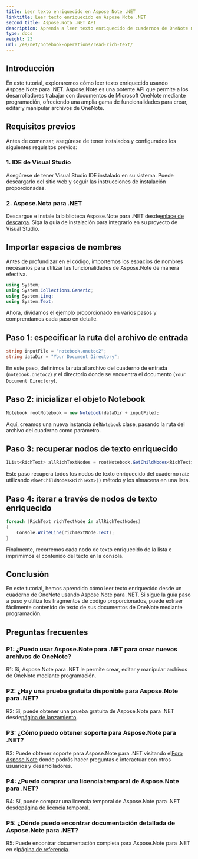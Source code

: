 ```yaml
---
title: Leer texto enriquecido en Aspose Note .NET
linktitle: Leer texto enriquecido en Aspose Note .NET
second_title: Aspose.Nota .NET API
description: Aprenda a leer texto enriquecido de cuadernos de OneNote mediante programación utilizando Aspose.Note para .NET. Siga nuestro tutorial paso a paso para una fácil integración.
type: docs
weight: 23
url: /es/net/notebook-operations/read-rich-text/
---
```

## Introducción

En este tutorial, exploraremos cómo leer texto enriquecido usando Aspose.Note para .NET. Aspose.Note es una potente API que permite a los desarrolladores trabajar con documentos de Microsoft OneNote mediante programación, ofreciendo una amplia gama de funcionalidades para crear, editar y manipular archivos de OneNote.

## Requisitos previos

Antes de comenzar, asegúrese de tener instalados y configurados los siguientes requisitos previos:

### 1. IDE de Visual Studio

Asegúrese de tener Visual Studio IDE instalado en su sistema. Puede descargarlo del sitio web y seguir las instrucciones de instalación proporcionadas.

### 2. Aspose.Nota para .NET

 Descargue e instale la biblioteca Aspose.Note para .NET desde[enlace de descarga](https://releases.aspose.com/note/net/). Siga la guía de instalación para integrarlo en su proyecto de Visual Studio.

## Importar espacios de nombres

Antes de profundizar en el código, importemos los espacios de nombres necesarios para utilizar las funcionalidades de Aspose.Note de manera efectiva.

```csharp
using System;
using System.Collections.Generic;
using System.Linq;
using System.Text;
```

Ahora, dividamos el ejemplo proporcionado en varios pasos y comprendamos cada paso en detalle.

## Paso 1: especificar la ruta del archivo de entrada

```csharp
string inputFile = "notebook.onetoc2";
string dataDir = "Your Document Directory";
```

En este paso, definimos la ruta al archivo del cuaderno de entrada (`notebook.onetoc2`) y el directorio donde se encuentra el documento (`Your Document Directory`).

## Paso 2: inicializar el objeto Notebook

```csharp
Notebook rootNotebook = new Notebook(dataDir + inputFile);
```

 Aquí, creamos una nueva instancia del`Notebook` clase, pasando la ruta del archivo del cuaderno como parámetro.

## Paso 3: recuperar nodos de texto enriquecido

```csharp
IList<RichText> allRichTextNodes = rootNotebook.GetChildNodes<RichText>();
```

 Este paso recupera todos los nodos de texto enriquecido del cuaderno raíz utilizando el`GetChildNodes<RichText>()` método y los almacena en una lista.

## Paso 4: iterar a través de nodos de texto enriquecido

```csharp
foreach (RichText richTextNode in allRichTextNodes)
{
    Console.WriteLine(richTextNode.Text);
}
```

Finalmente, recorremos cada nodo de texto enriquecido de la lista e imprimimos el contenido del texto en la consola.

## Conclusión

En este tutorial, hemos aprendido cómo leer texto enriquecido desde un cuaderno de OneNote usando Aspose.Note para .NET. Si sigue la guía paso a paso y utiliza los fragmentos de código proporcionados, puede extraer fácilmente contenido de texto de sus documentos de OneNote mediante programación.

## Preguntas frecuentes

### P1: ¿Puedo usar Aspose.Note para .NET para crear nuevos archivos de OneNote?

R1: Sí, Aspose.Note para .NET le permite crear, editar y manipular archivos de OneNote mediante programación.

### P2: ¿Hay una prueba gratuita disponible para Aspose.Note para .NET?

R2: Sí, puede obtener una prueba gratuita de Aspose.Note para .NET desde[página de lanzamiento](https://releases.aspose.com/).

### P3: ¿Cómo puedo obtener soporte para Aspose.Note para .NET?

 R3: Puede obtener soporte para Aspose.Note para .NET visitando el[Foro Aspose.Note](https://forum.aspose.com/c/note/28) donde podrás hacer preguntas e interactuar con otros usuarios y desarrolladores.

### P4: ¿Puedo comprar una licencia temporal de Aspose.Note para .NET?

 R4: Sí, puede comprar una licencia temporal de Aspose.Note para .NET desde[página de licencia temporal](https://purchase.aspose.com/temporary-license/).

### P5: ¿Dónde puedo encontrar documentación detallada de Aspose.Note para .NET?

 R5: Puede encontrar documentación completa para Aspose.Note para .NET en el[página de referencia](https://reference.aspose.com/note/net/).